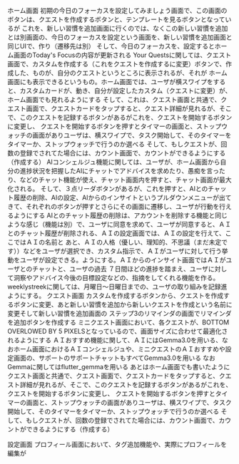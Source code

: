 ホーム画面
初期の今日のフォーカスを設定してみましょう画面で、この画面のボタンは、クエストを作成するボタンと、テンプレートを見るボタンとなっているが
これを、新しい習慣を追加画面に行くのでは、なくこの新しい習慣を追加とは別画面の、今日のフォーカスを設定という画面を、新しい習慣を追加画面と同じUIで、作り（遷移先は別）
そして、今日のフォーカスを、設定するとホーム画面のToday's  Focusの内容が更新される
Your Questsに関しては、クエスト画面で、カスタムを作成する（これをクエストを作成するに変更）ボタンで、作成した、ものが、自分のクエストというところに表示されるが、それが
ホーム画面にも表示できるというもの。ホーム画面では、ユーザが横スワイプをすると、カスタムカードが、動き、自分が設定したカスタム（クエストに変更）が、ホーム画面でも見れるようにする
そして、これは、クエスト画面と共通で、クエスト画面で、クエストカードをタップすると、クエスト詳細が見れるが、そこで、このクエストを記録するボタンがあるがこれを、クエストを開始するボタンに変更し、
クエストを開始するボタンを押すとタイマーの画面と、ストップウォッチの画面がありユーザは、横スワイプで、タスク開始して、そのタイマーをタイマーか、ストップウォッチで行うのか選べる
そして、もしクエストが、回数の登録でされてた場合には、カウント画面で、カウントができるようにする（作成する）
AIコンシェルジュ機能に関しては、ユーザが、ホーム画面から自分の進捗状況を把握したAIにチャットでアドバイスを求めたり、愚痴を言ったり、などのチャット機能が使え、チャット画面内を押すと、チャット画面が最大化される。
そして、３点リーダボタンがあるが、これを押すと、AIとのチャット履歴の削除、AIの設定、AIからのインサイトというプルダウンメニューが出てきて、それぞれのボタンが押すとさらにその画面に遷移し、ユーザが行動を行えるようにする
AIとのチャット履歴の削除は、アカウントを削除する機能と同じような感じ（機能は別）で、ユーザに同意を求めて、ユーザが同意すると、ＡＩとのチャット履歴が削除される、ＡＩの設定画面では、ＡＩの設定を行えて、ここではＡＩの名前と
あと、ＡＩの人格（優しい、理知的、不思議（まだ未定です））などをユーザが選択でき、カスタム指示で、ＡＩがユーザに対して行う挙動をユーザが設定できる。ようにする。ＡＩからのインサイト画面ではＡＩがユーザとのチャットと、ユーザの過去
７日間ほどの進捗を踏まえ、ユーザに対して洞察やアドバイス今後の目標設定などの、指摘をしてくれる機能を作る。weeklystreekに関しては、月曜日～日曜日までの、ユーザの取り組みを記録進ようにする。
クエスト画面
カスタムを作成するボタンから、クエストを作成するボタンに変更、あと新しい習慣を追加から新しいクエストを作成という名前に変更そして新しい習慣を追加画面の
ステップ3のリマインダの画面でリマインダを追加ボタンを作成する
ミニクエスト画面において、各クエストが、BOTTOM OVERLOWED BY 5 PIXELSとなっているので、画面サイズに合わせて最適化されるようにする
ＡＩおすすめ機能に関して、ＡＩにはGemma3.0を用いる、なおホーム画面におけるＡＩコンシェルジュや、ミニクエストのＡＩおすすめや設定画面の、サポートのサポートチャットもすべてGemma3.0を用いる
なおGemmaに関してはflutter_gemmaを用いる
あとはホーム画面でも書いたようにクエスト画面と共通で、クエスト画面で、クエストカードをタップすると、クエスト詳細が見れるが、そこで、このクエストを記録するボタンがあるがこれを、クエストを開始するボタンに変更し、
クエストを開始するボタンを押すとタイマーの画面と、ストップウォッチの画面がありユーザは、横スワイプで、タスク開始して、そのタイマーをタイマーか、ストップウォッチで行うのか選べる
そして、もしクエストが、回数の登録でされてた場合には、カウント画面で、カウントができるようにする（作成する）

設定画面
プロフィール画面において、タグ追加機能や、実際にプロフィールを編集が
